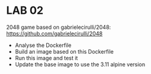 # LAB 02

2048 game based on gabrielecirulli/2048: https://github.com/gabrielecirulli/2048

* Analyse the Dockerfile
* Build an image based on this Dockerfile 
* Run this image and test it
* Update the base image to use the 3.11 alpine version 


